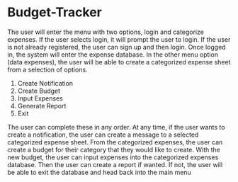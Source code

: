 # Budget-Tracker
The user will enter the menu with two options, login and categorize expenses. If the user selects
login, it will prompt the user to login. If the user is not already registered, the user can sign up
and then login. Once logged in, the system will enter the expense database. In the other menu
option (data expenses), the user will be able to create a categorized expense sheet from a
selection of options.
1. Create Notification
2. Create Budget
3. Input Expenses
4. Generate Report
5. Exit

The user can complete these in any order. At any time, if the user wants to create a notification,
the user can create a message to a selected categorized expense sheet. From the categorized
expenses, the user can create a budget for their category that they would like to create. With the
new budget, the user can input expenses into the categorized expenses database. Then the
user can create a report if wanted. If not, the user will be able to exit the database and head
back into the main menu